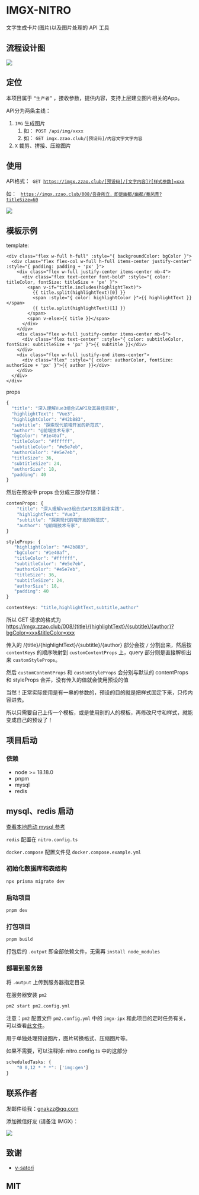 # IMGX-NITRO

文字生成卡片(图片)以及图片处理的 API 工具

## 流程设计图

![](https://img.zzao.club/article/202503121139543.png)

## 定位

本项目属于 `“生产者”` ，接收参数，提供内容，支持上层建立图片相关的App。

API分为两条主线：

1. `IMG` 生成图片 
   1. 如： `POST /api/img/xxxx`
   2. 如： `GET imgx.zzao.club/[预设码]/内容文字文字内容`
2. `X`  裁剪、拼接、压缩图片

## 使用

API格式：<code> GET https://imgx.zzao.club/[预设码]/[文字内容]?[样式参数]=xxx </code>

如： <code> https://imgx.zzao.club/008/吾身所立，即是幽都/幽都/秦凤青?titleSize=60 </code>

![](https://imgx.zzao.club/008/吾身所立，即是幽都/幽都/秦凤青?titleSize=60)

## 模板示例

template:

```vue
<div class="flex w-full h-full" :style="{ backgroundColor: bgColor }">
  <div class="flex flex-col w-full h-full items-center justify-center" :style="{ padding: padding + 'px' }">
    <div class="flex w-full justify-center items-center mb-4">
      <div class="flex text-center font-bold" :style="{ color: titleColor, fontSize: titleSize + 'px' }">
        <span v-if="title.includes(highlightText)">
          {{ title.split(highlightText)[0] }}
          <span :style="{ color: highlightColor }">{{ highlightText }}</span>
          {{ title.split(highlightText)[1] }}
        </span>
        <span v-else>{{ title }}</span>
      </div>
    </div>
    <div class="flex w-full justify-center items-center mb-6">
      <div class="flex text-center" :style="{ color: subtitleColor, fontSize: subtitleSize + 'px' }">{{ subtitle }}</div>
    </div>
    <div class="flex w-full justify-end items-center">
      <div class="flex" :style="{ color: authorColor, fontSize: authorSize + 'px' }">{{ author }}</div>
    </div>
  </div>
</div>
```

props

```js
{
  "title": "深入理解Vue3组合式API及其最佳实践",
  "highlightText": "Vue3",
  "highlightColor": "#42b883",
  "subtitle": "探索现代前端开发的新范式",
  "author": "@前端技术专家",
  "bgColor": "#1e40af",
  "titleColor": "#ffffff",
  "subtitleColor": "#e5e7eb",
  "authorColor": "#e5e7eb",
  "titleSize": 36,
  "subtitleSize": 24,
  "authorSize": 18,
  "padding": 40
}
```

然后在预设中 props 会分成三部分存储：

```js
contenProps: {
    "title": "深入理解Vue3组合式API及其最佳实践",
    "highlightText": "Vue3",
    "subtitle": "探索现代前端开发的新范式",
    "author": "@前端技术专家",
}

styleProps: {
   "highlightColor": "#42b883",
   "bgColor": "#1e40af",
   "titleColor": "#ffffff",
   "subtitleColor": "#e5e7eb",
   "authorColor": "#e5e7eb",
   "titleSize": 36,
   "subtitleSize": 24,
   "authorSize": 18,
   "padding": 40
}

contentKeys: "title,highlightText,subtitle,author"

```

所以 GET 请求的格式为 https://imgx.zzao.club/008/{title}/{highlightText}/{subtitle}/{author}?bgColor=xxx&titleColor=xxx

传入的 /{title}/{highlightText}/{subtitle}/{author} 部分会按 `/` 分割出来，然后按 `contentKeys` 的顺序映射到 `customContentProps` 上，query 部分则是直接解析出来 `customStyleProps`。

然后 `customContentProps` 和 `customStyleProps` 会分别与默认的 contentProps 和 styleProps 合并，没有传入的值就会使用预设的值

当然！正常实际使用是有一串的参数的，预设的目的就是把样式固定下来，只传内容进去。

所以只需要自己上传一个模板，或是使用别的人的模板，再修改尺寸和样式，就能变成自己的预设了！

## 项目启动

### 依赖

- node >= 18.18.0
- pnpm 
- mysql
- redis 

## mysql、redis 启动

[查看本地启动 mysql 参考](https://zzao.club/post/nuxt/local-init-mysql-by-docker)

`redis` 配置在  `nitro.config.ts`

`docker.compose` 配置文件见 `docker.compose.example.yml`

### 初始化数据库和表结构

```bash
npx prisma migrate dev
```

### 启动项目

```bash
pnpm dev
``` 

### 打包项目

```bash
pnpm build
```

打包后的 `.output` 即全部依赖文件，无需再 `install node_modules`

### 部署到服务器

将 `.output` 上传到服务器指定目录

在服务器安装 `pm2`

```bash
pm2 start pm2.config.yml
```

注意：`pm2` 配置文件 `pm2.config.yml` 中的 `imgx-ipx` 和此项目的定时任务有关，可以查看[此文件](/server/tasks/img/gen.ts)。

用于单独处理预设图片，图片转换格式、压缩图片等。

如果不需要，可以注释掉: nitro.config.ts 中的这部分

```ts
scheduledTasks: {
    "0 0,12 * * *": ['img:gen']
}
```

## 联系作者
发邮件给我：gnakzz@qq.com

添加微信好友 (请备注 IMGX)：

![](https://img.zzao.club/article/202412301618241.jpg)


## 致谢

- [v-satori](https://github.com/wobsoriano/v-satori)

## MIT
